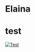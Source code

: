 # Elaina
# test

[![Test](https://herokucdn.com/deploy/button.svg)](https://github.com/deploy?template=https://github.com/galogandangfc/darkfb)  
